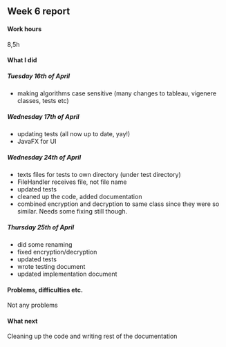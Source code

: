 ## Week 6 report

#### Work hours
8,5h

#### What I did
##### Tuesday 16th of April
- making algorithms case sensitive (many changes to tableau, vigenere classes, tests etc)

##### Wednesday 17th of April
- updating tests (all now up to date, yay!)
- JavaFX for UI

##### Wednesday 24th of April
- texts files for tests to own directory (under test directory)
- FileHandler receives file, not file name
- updated tests
- cleaned up the code, added documentation
- combined encryption and decryption to same class since they were so similar. Needs some fixing still though.

##### Thursday 25th of April
- did some renaming
- fixed encryption/decryption
- updated tests
- wrote testing document
- updated implementation document

#### Problems, difficulties etc.
Not any problems

#### What next
Cleaning up the code and writing rest of the documentation

